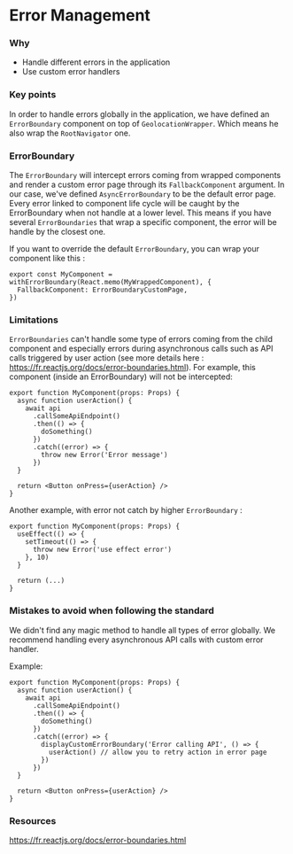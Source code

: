 # Error Management

### Why

- Handle different errors in the application
- Use custom error handlers

### Key points

In order to handle errors globally in the application, we have defined an `ErrorBoundary` component on top of `GeolocationWrapper`.
Which means he also wrap the `RootNavigator` one.

### ErrorBoundary

The `ErrorBoundary` will intercept errors coming from wrapped components and render a custom error page through its `FallbackComponent` argument.
In our case, we've defined `AsyncErrorBoundary` to be the default error page.
Every error linked to component life cycle will be caught by the ErrorBoundary when not handle at a lower level.
This means if you have several `ErrorBoundaries` that wrap a specific component, the error will be handle by the closest one.

If you want to override the default `ErrorBoundary`, you can wrap your component like this :

```tsx
export const MyComponent = withErrorBoundary(React.memo(MyWrappedComponent), {
  FallbackComponent: ErrorBoundaryCustomPage,
})
```

### Limitations

`ErrorBoundaries` can't handle some type of errors coming from the child component
and especially errors during asynchronous calls such as API calls triggered by user action
(see more details here : https://fr.reactjs.org/docs/error-boundaries.html).
For example, this component (inside an ErrorBoundary) will not be intercepted:

```tsx
export function MyComponent(props: Props) {
  async function userAction() {
    await api
      .callSomeApiEndpoint()
      .then(() => {
        doSomething()
      })
      .catch((error) => {
        throw new Error('Error message')
      })
  }

  return <Button onPress={userAction} />
}
```

Another example, with error not catch by higher `ErrorBoundary` :

```tsx
export function MyComponent(props: Props) {
  useEffect(() => {
    setTimeout(() => {
      throw new Error('use effect error')
    }, 10)
  }

  return (...)
}
```

### Mistakes to avoid when following the standard

We didn't find any magic method to handle all types of error globally.
We recommend handling every asynchronous API calls with custom error handler.

Example:

```tsx
export function MyComponent(props: Props) {
  async function userAction() {
    await api
      .callSomeApiEndpoint()
      .then(() => {
        doSomething()
      })
      .catch((error) => {
        displayCustomErrorBoundary('Error calling API', () => {
          userAction() // allow you to retry action in error page
        })
      })
  }

  return <Button onPress={userAction} />
}
```

### Resources

https://fr.reactjs.org/docs/error-boundaries.html
